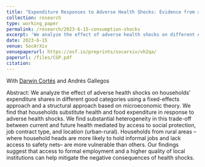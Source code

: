 ```yaml
---
title: "Expenditure Responses to Adverse Health Shocks: Evidence from a Panel of Colombian Households (Submitted)"
collection: research
type: working_paper
permalink: /research/2023-6-15-consumption-shocks
excerpt: 'We analyze the effect of adverse health shocks on different expenditure shares. We find that households engage in substitution between health expenditures and food expenditures. We also find important heterogeneity in this trade-off between present health and future health mediated by access to social protection, job contract type, and location (urban-rural).'
date: 2023-6-15
venue: SocArXiv
venuepaperurl: https://osf.io/preprints/socarxiv/vh2qa/
paperurl: /files/CGP.pdf
citation: 
---
```

With [Darwin Cortés](https://http://www.urosario.edu.co/Profesores/Listado-de-profesores/C/Cortes-Cortes-Darwin/) and Andrés Gallegos

Abstract: We analyze the effect of adverse health shocks on households’ expenditure shares in different good categories using a fixed-effects approach and a structural approach based on microeconomic theory. We find that households substitute health and food expenditure in response to adverse health shocks. We find substantial heterogeneity in this trade-off between current and future health mediated by access to social protection, job contract type, and location (urban-rural). Households from rural areas –where household heads are more likely to hold informal jobs and lack access to safety nets– are more vulnerable
than others. Our findings suggest that access to formal employment and a higher quality of local institutions can help mitigate the negative consequences of health shocks.


